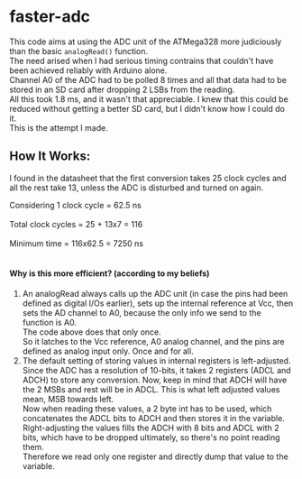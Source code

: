 # faster-adc

This code aims at using the ADC unit of the ATMega328 more judiciously than the basic `analogRead()` function.<br>
The need arised when I had serious timing contrains that couldn't have been achieved reliably with Arduino alone.<br>
Channel A0 of the ADC had to be polled 8 times and all that data had to be stored in an SD card after dropping 2 LSBs from the reading.<br>
All this took 1.8 ms, and it wasn't that appreciable. I knew that this could be reduced without getting a better SD card, but I didn't know how I could do it.<br>
This is the attempt I made.

## How It Works:

I found in the datasheet that the first conversion takes 25 clock cycles and all the rest take 13, unless the ADC is disturbed and turned on again.<br>

Considering 1 clock cycle = 62.5 ns <br>
<br>
Total clock cycles = 25 + 13x7 = 116 <br>
<br>
Minimum time = 116x62.5 = 7250 ns<br>
<br>

#### Why is this more efficient? (according to my beliefs)

1. An analogRead always calls up the ADC unit (in case the pins had been defined as digital I/Os earlier), sets up the internal reference at Vcc, then sets the AD channel to A0, because the only info we send to the function is A0. <br>
  The code above does that only once. <br>
  So it latches to the Vcc reference, A0 analog channel, and the pins are defined as analog input only. Once and for all.<br>
2. The default setting of storing values in internal registers is left-adjusted. Since the ADC has a resolution of 10-bits, it takes 2 registers (ADCL and ADCH) to store any conversion. Now, keep in mind that ADCH will have the 2 MSBs and rest will be in ADCL. This is what left adjusted values mean, MSB towards left.<br>
  Now when reading these values, a 2 byte int has to be used, which concatenates the ADCL bits to ADCH and then stores it in the variable.<br>
  Right-adjusting the values fills the ADCH with 8 bits and ADCL with 2 bits, which have to be dropped ultimately, so there's no point reading them.<br>
  Therefore we read only one register and directly dump that value to the variable.<br>
